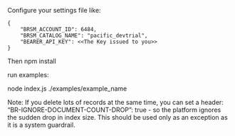 Configure your settings file like:

```
{
    "BRSM_ACCOUNT_ID": 6484,
    "BRSM_CATALOG_NAME": "pacific_devtrial",
    "BEARER_API_KEY": <<The Key issued to you>>
}
```

Then npm install

run examples:

node index.js ./examples/example_name

Note: If you delete lots of records at the same time, you can set a header: “BR-IGNORE-DOCUMENT-COUNT-DROP”: true - so the platform ignores the sudden drop in index size. This should be used only as an exception as it is a system guardrail.
